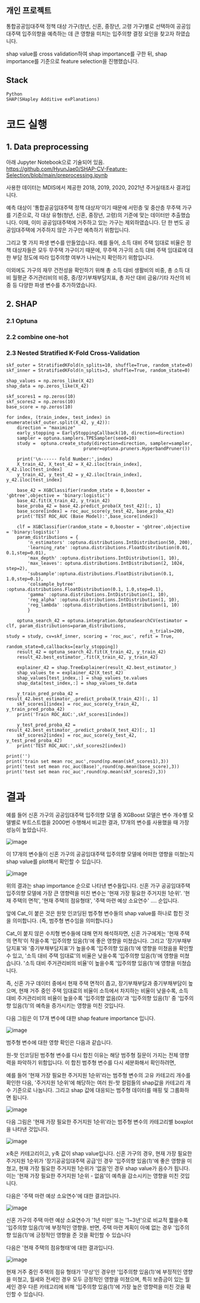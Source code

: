 ## 개인 프로젝트
통합공공임대주택 정책 대상 가구(청년, 신혼, 중장년, 고령 가구)별로 선택하여 공공임대주택 입주의향을 예측하는 데 큰 영향을 미치는 입주의향 결정 요인을 찾고자 하였습니다.

shap value를 cross validation하여 shap importance를 구한 뒤, shap importance를 기준으로 feature selection을 진행했습니다.

## Stack
```
Python
SHAP(SHapley Additive exPlanations)
```

# 코드 실행
## 1. Data preprocessing
아래 Jupyter Notebook으로 기술되어 있음. 
https://github.com/HyunJae0/SHAP-CV-Feature-Selection/blob/main/preprocessing.ipynb

사용한 데이터는 MDIS에서 제공한 2018, 2019, 2020, 2021년 주거실태조사 결과입니다. 

예측 대상이 '통합공공임대주택 정책 대상자'이기 때문에 서민층 및 중산층 무주택 가구를 기준으로, 각 대상 유형(청년, 신혼, 중장년, 고령)의 기준에 맞는 데이터만 추출했습니다. 이때, 이미 공공임대주택에 거주하고 있는 가구는 제외하였습니다. 단 한 번도 공공임대주택에 거주하지 않은 가구만 예측하기 위함입니다.

그리고 몇 가지 파생 변수를 만들었습니다. 예를 들어, 소득 대비 주택 임대로 비율은 정책 대상자들은 모두 무주택 가구이기 때문에, 무주택 가구의 소득 대비 주택 임대료에 대한 부담 정도에 따라 입주의향 여부가 나뉘는지 확인하기 위함입니다. 

이외에도 가구의 재무 건전성을 확인하기 위해 총 소득 대비 생활비의 비중, 총 소득 대비 월평균 주거관리비의 비중, 중/장기부채부담지표, 총 자산 대비 금융/기타 자산의 비중 등 다양한 파생 변수를 추가하였습니다.

## 2. SHAP
### 2.1 Optuna

### 2.2 combine one-hot

### 2.3 Nested Stratified K-Fold Cross-Validation
```
skf_outer = StratifiedKFold(n_splits=10, shuffle=True, random_state=0)
skf_inner = StratifiedKFold(n_splits=3, shuffle=True, random_state=0)

shap_values = np.zeros_like(X_42)
shap_data = np.zeros_like(X_42)

skf_scores1 = np.zeros(10)
skf_scores2 = np.zeros(10)
base_score = np.zeros(10)

for index, (train_index, test_index) in enumerate(skf_outer.split(X_42, y_42)):    
    direction = "maximize"
    early_stopping = EarlyStoppingCallback(10, direction=direction)
    sampler = optuna.samplers.TPESampler(seed=10)
    study =  optuna.create_study(direction=direction, sampler=sampler, 
                             pruner=optuna.pruners.HyperbandPruner())
    
    print('\n------ Fold Number:',index)
    X_train_42, X_test_42 = X_42.iloc[train_index], X_42.iloc[test_index]
    y_train_42, y_test_42 = y_42.iloc[train_index], y_42.iloc[test_index]
    
    base_42 = XGBClassifier(random_state = 0,booster = 'gbtree',objective = 'binary:logistic')
    base_42.fit(X_train_42, y_train_42)
    base_proba_42 = base_42.predict_proba(X_test_42)[:, 1]
    base_score[index] = roc_auc_score(y_test_42, base_proba_42)
    print('TEST ROC_AUC (Base Model):',base_score[index])

    clf = XGBClassifier(random_state = 0,booster = 'gbtree',objective = 'binary:logistic')
    param_distributions = {
        'n_estimators' :optuna.distributions.IntDistribution(50, 200),
        'learning_rate' :optuna.distributions.FloatDistribution(0.01, 0.1,step=0.01),
        'max_depth' :optuna.distributions.IntDistribution(1, 10),
        'max_leaves': optuna.distributions.IntDistribution(2, 1024, step=2),
        'subsample':optuna.distributions.FloatDistribution(0.1, 1.0,step=0.1),
        'colsample_bytree' :optuna.distributions.FloatDistribution(0.1, 1.0,step=0.1),
        'gamma' :optuna.distributions.IntDistribution(1, 10),
        'reg_alpha' :optuna.distributions.IntDistribution(1, 10),
        'reg_lambda' :optuna.distributions.IntDistribution(1, 10)
        }
    
    optuna_search_42 = optuna.integration.OptunaSearchCV(estimator = clf, param_distributions=param_distributions, 
                                                      n_trials=200, study = study, cv=skf_inner, scoring = 'roc_auc', refit = True,
                                                      random_state=0,callbacks=[early_stopping])
    result_42 = optuna_search_42.fit(X_train_42, y_train_42) 
    result_42.best_estimator_.fit(X_train_42, y_train_42)      

    explainer_42 = shap.TreeExplainer(result_42.best_estimator_)
    shap_values_te = explainer_42(X_test_42)
    shap_values[test_index,:] = shap_values_te.values
    shap_data[test_index,:] = shap_values_te.data
    
    y_train_pred_proba_42 = result_42.best_estimator_.predict_proba(X_train_42)[:, 1]
    skf_scores1[index] = roc_auc_score(y_train_42, y_train_pred_proba_42)
    print('Train ROC_AUC:',skf_scores1[index])
    
    y_test_pred_proba_42 = result_42.best_estimator_.predict_proba(X_test_42)[:, 1]
    skf_scores2[index] = roc_auc_score(y_test_42, y_test_pred_proba_42)
    print('TEST ROC_AUC:',skf_scores2[index])
    
print('')
print('train set mean roc_auc',round(np.mean(skf_scores1),3))
print('test set mean roc_auc(Base)',round(np.mean(base_score),3))
print('test set mean roc_auc',round(np.mean(skf_scores2),3))
```

# 결과
예를 들어 신혼 가구의 공공임대주택 입주의향 모델 중 XGBoost 모델은 변수 개수별 모델별로 부트스트랩을 2000번 수행해서 비교한 결과, 17개의 변수를 사용했을 때 가장 성능이 높았습니다.

![image](https://github.com/user-attachments/assets/badbcfb5-f4da-4244-bb7e-d07d96d65966)

이 17개의 변수들이 신혼 가구의 공공임대주택 입주의향 모델에 어떠한 영향을 미쳤는지 shap value를 plot해서 확인할 수 있습니다.

![image](https://github.com/user-attachments/assets/8eed24a6-d20b-44f0-9a34-b961caeaa386)

위의 결과는 shap importance 순으로 나타낸 변수들입니다. 신혼 가구 공공임대주택 입주의향 모델에 가장 큰 영향력을 미친 변수는 '현재 가장 필요한 주거지원 1순위'. '현재 주택의 면적', '현재 주택의 점유형태', '주택 마련 예상 소요연수' .... 순입니다.

앞에 Cat_이 붙은 것은 원핫 인코딩된 범주형 변수들의 shap value를 하나로 합친 것을 의미합니다. (즉, 범주형 변수임을 의미합니다.)

Cat_이 붙지 않은 수치형 변수들에 대해 먼저 해석하자면, 신혼 가구에게는 '현재 주택의 면적'이 작을수록 '입주의향 있음(1)'에 좋은 영향을 미쳤습니다. 그리고 '장기부채부담지표'와 '중기부채부담지표'가 높을수록 '입주의향 있음(1)'에 영향을 미쳤음을 확인할 수 있고, '소득 대비 주택 임대료'의 비율은 낮을수록 '입주의향 있음(1)'에 영향을 미쳤습니다. '소득 대비 주거관리비의 비율'이 높을수록 '입주의향 있음(1)'에 영향을 미쳤습니다.

즉, 신혼 가구 데이터 중에서 현재 주택 면적이 좁고, 장기부채부담과 중기부채부담이 높으며, 현재 거주 중인 주택 임대료의 비율이 소득에서 차지하는 비율이 낮을수록, 소득 대비 주거관리비의 비율이 높을수록 '입주의향 없음(0)'과 '입주의향 있음(1)' 중 '입주의향 있음(1)'의 예측을 증가시키는 영향을 미친 것입니다.

다음 그림은 이 17개 변수에 대한 shap feature importance 입니다.

![image](https://github.com/user-attachments/assets/919dd092-b4d9-4695-b903-c83aa9f9c05f)

범주형 변수에 대한 영향 확인은 다음과 같습니다.

원-핫 인코딩된 범주형 변수를 다시 합친 이유는 해당 범주형 질문이 가지는 전체 영향력을 파악하기 위함입니다. 이 합친 범주형 변수를 다시 세분화해서 확인하려면,

예를 들어 '현재 가장 필요한 주거지원 1순위'라는 범주형 변수의 고유 카테고리 개수를 확인한 다음, '주거지원 1순위'에 해당하는 여러 원-핫 컬럼들의 shap값을 카테고리 개수 기준으로 나눕니다. 그리고 shap 값에 대응되는 범주형 데이터를 매핑 및 그룹화하면 됩니다.

![image](https://github.com/user-attachments/assets/d80c2f4c-1ed2-4338-aaf5-5ad929882208)

다음 그림은 '현재 가장 필요한 주거지원 1순위'라는 범주형 변수의 카테고리별 boxplot을 나타낸 것입니다.

![image](https://github.com/user-attachments/assets/fcc45350-accf-44ee-9910-ed23ba1001d3)

x축은 카테고리이고, y축 값이 shap value입니다. 신혼 가구의 경우, 현재 가장 필요한 주거지원 1순위가 '장기공공임대주택 공급'인 경우 '입주의향 있음(1)'에 좋은 영향을 미쳤고, 현재 가장 필요한 주거지원 1순위가 '없음'인 경우 shap value가 음수가 됩니다. 이는 '현재 가장 필요한 주거지원 1순위 - 없음'이 예측을 감소시키는 영향을 미친 것입니다.

다음은 '주택 마련 예상 소요연수'에 대한 결과입니다.

![image](https://github.com/user-attachments/assets/5af4866c-7ea6-4c26-90d8-9c9aa3c1f137)

신혼 가구의 주택 마련 예상 소요연수가 '1년 미만' 또는 '1~3년'으로 비교적 짧을수록 '입주의향 있음(1)'에 부정적인 영향을. 반면, 주택 마련 계획이 아예 없는 경우 '입주의향 있음(1)'에 긍정적인 영향을 준 것을 확인할 수 있습니다

다음은 '현재 주택의 점유형태'에 대한 결과입니다.

![image](https://github.com/user-attachments/assets/e6580fa9-97d4-497d-bf94-eb050b27d88c)

현재 거주 중인 주택의 점유 형태가 '무상'인 경우만 '입주의향 있음(1)'에 부정적인 영향을 미쳤고, 월세와 전세인 경우 모두 긍정적인 영향을 미쳤으며, 특히 보증금이 있는 월세인 경우 다른 카테고리에 비해 '입주의향 있음(1)'에 가장 높은 영향력을 미친 것을 확인할 수 있습니다.

